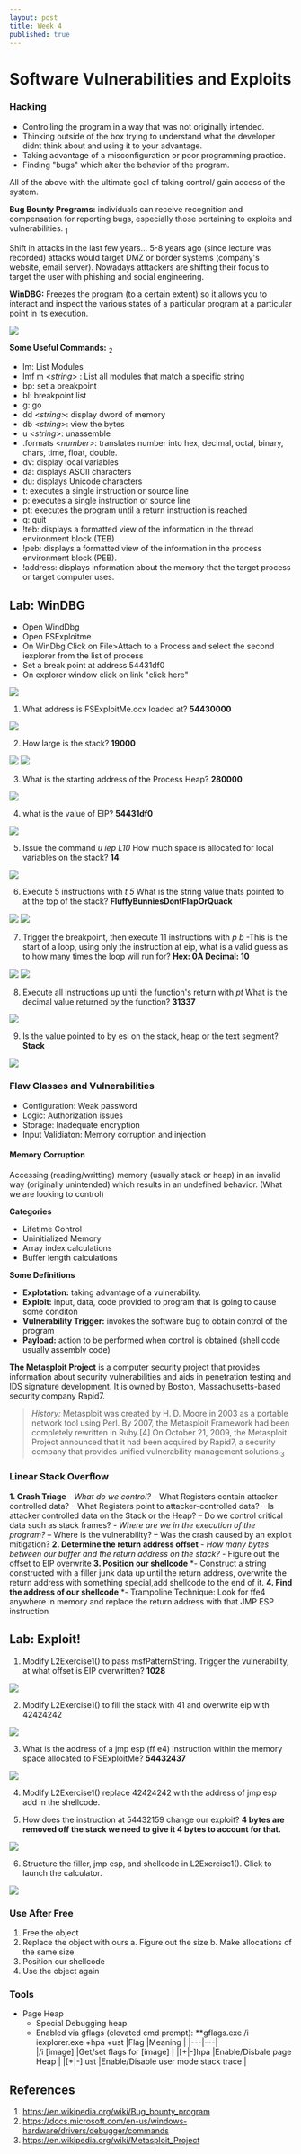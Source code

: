 ```yaml
---
layout: post
title: Week 4
published: true
---
```

# Software Vulnerabilities and Exploits
### Hacking
- Controlling the program in a way that was not originally intended. 
- Thinking outside of the box trying to understand what the developer didnt think about and using it to your advantage. 
- Taking advantage of a misconfiguration or poor programming practice.
- Finding "bugs" which alter the behavior of the program.

All of the above with the ultimate goal of taking control/ gain access of the system.

**Bug Bounty Programs:** individuals can receive recognition and compensation for reporting bugs, especially those pertaining to exploits and vulnerabilities. <sub>1</sub>

Shift in attacks in the last few years...
5-8 years ago (since lecture was recorded) attacks would target DMZ or border systems (company's website, email server). 
Nowadays atttackers are shifting their focus to target the user with phishing and social engineering. 

**WinDBG:** Freezes the program (to a certain extent) so it allows you to interact and inspect the various states of a particular program at a particular point in its execution.

<img src= "https://raw.githubusercontent.com/viscovin/viscovin.github.io/master/images/windbg.JPG">

**Some Useful Commands:** <sub>2</sub>
- lm: List Modules
- lmf m <*string*> : List all modules that match a specific string
- bp: set a breakpoint 
- bl: breakpoint list
- g: go
- dd <*string*>: display dword of memory 
- db <*string*>: view the bytes
- u <*string*>: unassemble
- .formats <*number*>: translates number into hex, decimal, octal, binary, chars, time, float, double. 
- dv: display local variables
- da: displays ASCII characters
- du: displays Unicode characters
- t: executes a single instruction or source line
- p: executes a single instruction  or source line
- pt: executes the program until a return instruction is reached
- q: quit
- !teb: displays a formatted view of the information in the thread environment block (TEB) 
- !peb: displays a formatted view of the information in the process environment block (PEB).
- !address: displays information about the memory that the target process or target computer uses.

## Lab: WinDBG

- Open WindDbg
- Open FSExploitme 
- On WinDbg Click on File>Attach to a Process  and select the second iexplorer from the list of process  
- Set a break point at address 54431df0
- On explorer window click on link "click here"

<img src= "https://raw.githubusercontent.com/viscovin/viscovin.github.io/master/images/labScreenshot1.JPG">

1. What address is FSExploitMe.ocx loaded at? 
**54430000**
<img src= "https://raw.githubusercontent.com/viscovin/viscovin.github.io/master/images/Q1.JPG">

2. How large is the stack?
**19000**
<img src= "https://raw.githubusercontent.com/viscovin/viscovin.github.io/master/images/Q2_2.JPG">
<img src= "https://raw.githubusercontent.com/viscovin/viscovin.github.io/master/images/Q2_1.JPG">

3. What is the starting address of the Process Heap?
**280000**
<img src= "https://raw.githubusercontent.com/viscovin/viscovin.github.io/master/images/Q3.JPG">

4. what is the value of EIP?
**54431df0**
<img src= "https://raw.githubusercontent.com/viscovin/viscovin.github.io/master/images/Q4.JPG">

5. Issue the command *u iep L10* How much space is allocated for local variables on the stack?
**14**
<img src= "https://raw.githubusercontent.com/viscovin/viscovin.github.io/master/images/Q5.JPG">

6. Execute 5 instructions with *t 5* What is the string value thats pointed to at the top of the stack?
**FluffyBunniesDontFlapOrQuack**
<img src= "https://raw.githubusercontent.com/viscovin/viscovin.github.io/master/images/Q6.JPG">
<img src= "https://raw.githubusercontent.com/viscovin/viscovin.github.io/master/images/Q6_2.JPG">

7. Trigger the breakpoint, then execute 11 instructions with *p b* -This is the start of a loop, using only the instruction at eip, what is a valid guess as to how many times the loop will run for?
**Hex: 0A     Decimal: 10**
<img src= "https://raw.githubusercontent.com/viscovin/viscovin.github.io/master/images/Q7.JPG">
<img src= "https://raw.githubusercontent.com/viscovin/viscovin.github.io/master/images/Q7_2.JPG">

8. Execute all instructions up until the function's return with *pt* What is the decimal value returned by the function?
**31337**
<img src= "https://raw.githubusercontent.com/viscovin/viscovin.github.io/master/images/Q8.JPG">

9. Is the value pointed to by esi on the stack, heap or the text segment?
**Stack**
<img src= "https://raw.githubusercontent.com/viscovin/viscovin.github.io/master/images/Q9.JPG">

### Flaw Classes and Vulnerabilities
- Configuration: Weak password
- Logic: Authorization issues
- Storage: Inadequate encryption
- Input Validiaton: Memory corruption and injection

#### Memory Corruption 
Accessing (reading/writting) memory (usually stack or heap) in an invalid way (originally unintended) which results in an undefined behavior. (What we are looking to control)

**Categories**
- Lifetime Control
- Uninitialized Memory
- Array index calculations
- Buffer length calculations

**Some Definitions**
- **Explotation:** taking advantage of a vulnerability.
- **Exploit:** input, data, code provided to program that is going to cause some conditon
- **Vulnerability Trigger:** invokes the software bug to obtain control of the program
- **Payload:** action to be performed when control is obtained (shell code usually assembly code) 

**The Metasploit Project** is a computer security project that provides information about security vulnerabilities and aids in penetration testing and IDS signature development. It is owned by Boston, Massachusetts-based security company Rapid7.

>*History:* Metasploit was created by H. D. Moore in 2003 as a portable network tool using Perl. By 2007, the Metasploit Framework had been completely rewritten in Ruby.[4] On October 21, 2009, the Metasploit Project announced that it had been acquired by Rapid7, a security company that provides unified vulnerability management solutions.<sub>3</sub>

### Linear Stack Overflow 
**1. Crash Triage**
*- What do we control?*
    – What Registers contain attacker-controlled data?
    – What Registers point to attacker-controlled data?
    – Is attacker controlled data on the Stack or the Heap?
    – Do we control critical data such as stack frames?
*- Where are we in the execution of the program?* 
    – Where is the vulnerability?
    – Was the crash caused by an exploit mitigation?
**2. Determine the return address offset**
*- How many bytes between our buffer and the return address on the stack?*
    - Figure out the offset to EIP overwrite 
**3. Position our shellcode**
*- Construct a string constructed with a filler junk data up until the return address, overwrite the return address with something special,add shellcode to the end of it. 
**4. Find the address of our shellcode**
*- Trampoline Technique: Look for ffe4 anywhere in memory and replace the return address with that JMP ESP instruction

## Lab: Exploit!
1. Modify L2Exercise1() to pass msfPatternString. Trigger the vulnerability, at what offset is EIP overwritten?
**1028**

<img src= "https://raw.githubusercontent.com/viscovin/viscovin.github.io/master/images/Lab2_Q1.JPG">

2. Modify L2Exercise1() to fill the stack with 41 and overwrite eip with 42424242

<img src= "https://raw.githubusercontent.com/viscovin/viscovin.github.io/master/images/Lab2_Q2.JPG">

3. What is the address  of a jmp esp (ff e4) instruction within the memory space allocated to FSExploitMe?
**54432437**

<img src= "https://raw.githubusercontent.com/viscovin/viscovin.github.io/master/images/Lab2_Q3.JPG">

4. Modify L2Exercise1() replace 42424242 with the address of jmp esp add in the shellcode.

5. How does the instruction at  54432159 change our exploit?
**4 bytes are removed off the stack we need to give it 4 bytes to account for that.**

<img src= "https://raw.githubusercontent.com/viscovin/viscovin.github.io/master/images/Lab2_Q5.JPG">

6. Structure the filler, jmp esp, and shellcode in  L2Exercise1(). Click to launch the calculator.

<img src= "https://raw.githubusercontent.com/viscovin/viscovin.github.io/master/images/Lab2_Q6.JPG">

### Use After Free
1. Free the object
2. Replace the object with ours
    a. Figure out the size
    b. Make allocations of the same size
3. Position our shellcode
4. Use the object again

### Tools
- Page Heap 
    - Special Debugging heap
    - Enabled via gflags (elevated cmd prompt):
      **gflags.exe /i iexplorer.exe +hpa +ust
        |Flag   |Meaning   |
        |---|---|        
        |/i [image]  |Get/set flags for [image]   |
        |[+|-]hpa   |Enable/Disbale page Heap   |
        |[+|-] ust  |Enable/Disable user mode stack trace |
        
      
## References
1. https://en.wikipedia.org/wiki/Bug_bounty_program
2. https://docs.microsoft.com/en-us/windows-hardware/drivers/debugger/commands
3. https://en.wikipedia.org/wiki/Metasploit_Project
